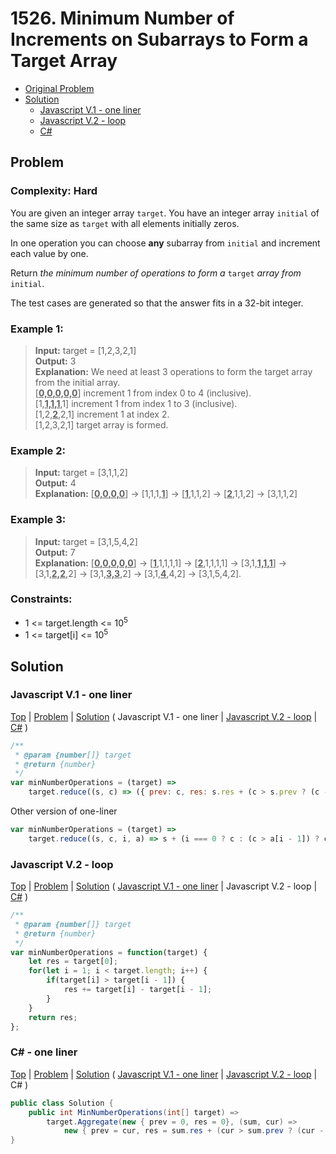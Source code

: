 # 1526. Minimum Number of Increments on Subarrays to Form a Target Array

- [Original Problem](https://leetcode.com/problems/minimum-number-of-increments-on-subarrays-to-form-a-target-array/description/)
- [Solution](#solution)
  - [Javascript V.1 - one liner](#javascript-v1---one-liner)
  - [Javascript V.2 - loop](#javascript-v2---loop)
  - [C#](#c---one-liner)


## Problem
### Complexity: Hard

You are given an integer array `target`. You have an integer array `initial` of the same size as `target` with all elements initially zeros.

In one operation you can choose **any** subarray from `initial` and increment each value by one.

Return _the minimum number of operations to form a_ `target` _array from_ `initial`.

The test cases are generated so that the answer fits in a 32-bit integer.

### Example 1:

> **Input:** target = [1,2,3,2,1]\
> **Output:** 3\
> **Explanation:** We need at least 3 operations to form the target array from the initial array.\
> [**<u>0,0,0,0,0</u>**] increment 1 from index 0 to 4 (inclusive).\
> [1,**<u>1,1,1</u>**,1] increment 1 from index 1 to 3 (inclusive).\
> [1,2,**<u>2</u>**,2,1] increment 1 at index 2.\
> [1,2,3,2,1] target array is formed.

### Example 2:

> **Input:** target = [3,1,1,2]\
> **Output:** 4\
> **Explanation:** [**<u>0,0,0,0</u>**] -> 
[1,1,1,**<u>1</u>**] -> 
[**<u>1</u>**,1,1,2] -> 
[**<u>2</u>**,1,1,2] -> 
[3,1,1,2]

### Example 3:

> **Input:** target = [3,1,5,4,2]\
> **Output:** 7\
> **Explanation:** [**<u>0,0,0,0,0</u>**] -> 
[**<u>1</u>**,1,1,1,1] -> 
[**<u>2</u>**,1,1,1,1] -> 
[3,1,**<u>1,1,1</u>**] -> 
[3,1,**<u>2,2</u>**,2] -> 
[3,1,**<u>3,3</u>**,2] -> 
[3,1,**<u>4</u>**,4,2] -> 
[3,1,5,4,2].
 

### Constraints:

- 1 <= target.length <= 10<sup>5</sup>
- 1 <= target[i] <= 10<sup>5</sup>

## Solution

### Javascript V.1 - one liner
[Top](#1526-minimum-number-of-increments-on-subarrays-to-form-a-target-array) |
[Problem](#problem) | 
[Solution](#solution) (
Javascript V.1 - one liner |
[Javascript V.2 - loop](#javascript-v2---loop) |
[C#](#c---one-liner) )


```javascript
/**
 * @param {number[]} target
 * @return {number}
 */
var minNumberOperations = (target) => 
    target.reduce((s, c) => ({ prev: c, res: s.res + (c > s.prev ? (c - s.prev) : 0) }), {prev: 0, res: 0}).res;
```

Other version of one-liner

```javascript
var minNumberOperations = (target) => 
    target.reduce((s, c, i, a) => s + (i === 0 ? c : (c > a[i - 1]) ? c - a[i - 1] : 0));
```

### Javascript V.2 - loop
[Top](#1526-minimum-number-of-increments-on-subarrays-to-form-a-target-array) |
[Problem](#problem) | 
[Solution](#solution) (
[Javascript V.1 - one liner](#javascript-v1---one-liner) |
Javascript V.2 - loop |
[C#](#c---one-liner) )

```javascript
/**
 * @param {number[]} target
 * @return {number}
 */
var minNumberOperations = function(target) {
    let res = target[0];
    for(let i = 1; i < target.length; i++) {
        if(target[i] > target[i - 1]) {
            res += target[i] - target[i - 1];
        }
    }
    return res;
};
```

### C# - one liner
[Top](#1526-minimum-number-of-increments-on-subarrays-to-form-a-target-array) |
[Problem](#problem) | 
[Solution](#solution) (
[Javascript V.1 - one liner](#javascript-v1---one-liner) |
[Javascript V.2 - loop](#javascript-v2---loop) |
C# )

```csharp
public class Solution {
    public int MinNumberOperations(int[] target) => 
        target.Aggregate(new { prev = 0, res = 0}, (sum, cur) => 
            new { prev = cur, res = sum.res + (cur > sum.prev ? (cur - sum.prev) : 0)}).res;
}
```